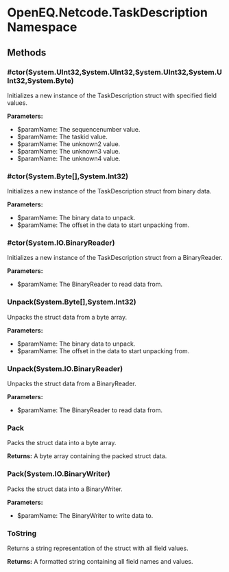 ﻿# OpenEQ.Netcode.TaskDescription Namespace

## Methods

### #ctor(System.UInt32,System.UInt32,System.UInt32,System.UInt32,System.Byte)

Initializes a new instance of the TaskDescription struct with specified field values.

**Parameters:**

- $paramName: The sequencenumber value.
- $paramName: The taskid value.
- $paramName: The unknown2 value.
- $paramName: The unknown3 value.
- $paramName: The unknown4 value.

### #ctor(System.Byte[],System.Int32)

Initializes a new instance of the TaskDescription struct from binary data.

**Parameters:**

- $paramName: The binary data to unpack.
- $paramName: The offset in the data to start unpacking from.

### #ctor(System.IO.BinaryReader)

Initializes a new instance of the TaskDescription struct from a BinaryReader.

**Parameters:**

- $paramName: The BinaryReader to read data from.

### Unpack(System.Byte[],System.Int32)

Unpacks the struct data from a byte array.

**Parameters:**

- $paramName: The binary data to unpack.
- $paramName: The offset in the data to start unpacking from.

### Unpack(System.IO.BinaryReader)

Unpacks the struct data from a BinaryReader.

**Parameters:**

- $paramName: The BinaryReader to read data from.

### Pack

Packs the struct data into a byte array.

**Returns:** A byte array containing the packed struct data.

### Pack(System.IO.BinaryWriter)

Packs the struct data into a BinaryWriter.

**Parameters:**

- $paramName: The BinaryWriter to write data to.

### ToString

Returns a string representation of the struct with all field values.

**Returns:** A formatted string containing all field names and values.


